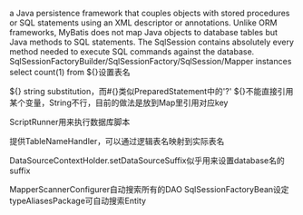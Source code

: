 a Java persistence framework that couples objects with stored procedures or SQL statements using an XML descriptor or annotations.
Unlike ORM frameworks, MyBatis does not map Java objects to database tables but Java methods to SQL statements.
The SqlSession contains absolutely every method needed to execute SQL commands against the database.
SqlSessionFactoryBuilder/SqlSessionFactory/SqlSession/Mapper instances
select count(1) from ${}设置表名

${} string substitution，而#{}类似PreparedStatement中的'?'
    ${}不能直接引用某个变量，String不行，目前的做法是放到Map里引用对应key

ScriptRunner用来执行数据库脚本

提供TableNameHandler，可以通过逻辑表名映射到实际表名

DataSourceContextHolder.setDataSourceSuffix似乎用来设置database名的suffix

MapperScannerConfigurer自动搜索所有的DAO
SqlSessionFactoryBean设定typeAliasesPackage可自动搜索Entity
